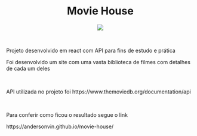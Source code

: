 <h1 align="center">Movie House</h1>
<p align="center">
<img src="https://img.shields.io/badge/Status%3A-Conclu%C3%ADdo-green"/>
</p>
<br />
<p>Projeto desenvolvido em react com API para fins de estudo e prática</p>
<p>Foi desenvolvido um site com uma vasta biblioteca de filmes com detalhes de cada um deles</p>
<br />
<p>API utilizada no projeto foi https://www.themoviedb.org/documentation/api</p>
<br />
<p>Para conferir como ficou o resultado segue o link</p>
 https://andersonvin.github.io/movie-house/

